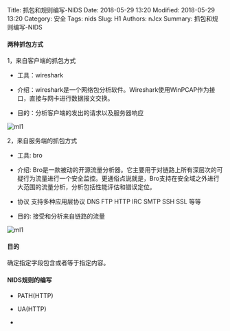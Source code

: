 Title: 抓包和规则编写-NIDS
Date: 2018-05-29 13:20
Modified: 2018-05-29 13:20
Category: 安全
Tags: nids
Slug: H1
Authors: nJcx
Summary: 抓包和规则编写-NIDS

#### 两种抓包方式

1，来自客户端的抓包方式

- 工具：wireshark

- 介绍：wireshark是一个网络包分析软件。Wireshark使用WinPCAP作为接口，直接与网卡进行数据报文交换。

- 目的：分析客户端的发出的请求以及服务器响应

![ml1](../images/WX20180813-161129.png)

2，来自服务端的抓包方式

- 工具: bro

- 介绍: Bro是一款被动的开源流量分析器。它主要用于对链路上所有深层次的可疑行为流量进行一个安全监控。更通俗点说就是，Bro支持在安全域之外进行大范围的流量分析，分析包括性能评估和错误定位。

- 协议  支持多种应用层协议 DNS FTP HTTP IRC SMTP SSH SSL 等等

- 目的: 接受和分析来自链路的流量

![ml1](../images/WX20180813-161105.png)

#### 目的

确定指定字段包含或者等于指定内容。

#### NIDS规则的编写

- PATH(HTTP)

- UA(HTTP)

- 

